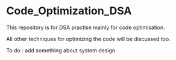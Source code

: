 # Code_Optimization_DSA

This repository is for DSA practise mainly for code optimisation.

All other techniques for optimizing the code will be discussed too.

To do : add something about system design
